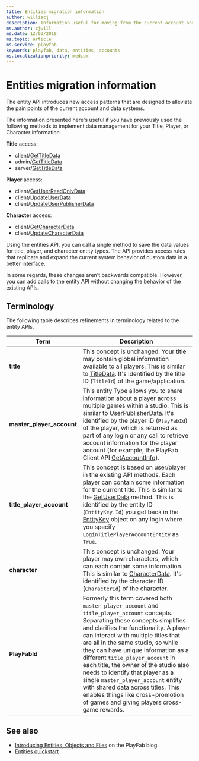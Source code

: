 ```yaml
---
title: Entities migration information
author: williacj 
description: Information useful for moving from the current account and data systems to PlayFab entities.
ms.author: cjwill
ms.date: 12/03/2019
ms.topic: article
ms.service: playfab
keywords: playfab, data, entities, accounts
ms.localizationpriority: medium
---
```


# Entities migration information

The entity API introduces new access patterns that are designed to alleviate the pain points of the current account and data systems.

The information presented here's useful if you have previously used the following methods to implement data management for your Title, Player, or Character information.

**Title** access:

- client/[GetTitleData](xref:titleid.playfabapi.com.client.title-widedatamanagement.gettitledata)
- admin/[GetTitleData](xref:titleid.playfabapi.com.admin.title-widedatamanagement.gettitledata)
- server/[GetTitleData](xref:titleid.playfabapi.com.server.title-widedatamanagement.gettitledata)

**Player** access:

- client/[GetUserReadOnlyData](xref:titleid.playfabapi.com.client.playerdatamanagement.getuserreadonlydata)
- client/[UpdateUserData](xref:titleid.playfabapi.com.client.playerdatamanagement.updateuserdata)
- client/[UpdateUserPublisherData](xref:titleid.playfabapi.com.client.playerdatamanagement.updateuserpublisherdata)

**Character** access:

- client/[GetCharacterData](xref:titleid.playfabapi.com.client.characterdata.getcharacterdata)
- client/[UpdateCharacterData](xref:titleid.playfabapi.com.client.characterdata.updatecharacterdata)

Using the entities API, you can call a single method to save the data values for title, player, and character entity types. The API provides access rules that replicate and expand the current system behavior of custom data in a better interface.

In some regards, these changes aren't backwards compatible. However, you can add calls to the entity API without changing the behavior of the existing APIs.

## Terminology

The following table describes refinements in terminology related to the entity APIs.

| Term  | Description  |
|---|---|
| **title**  | This concept is unchanged. Your title may contain global information available to all players. This is similar to [TitleData](xref:titleid.playfabapi.com.client.title-widedatamanagement.gettitledata). It's identified by the title ID (`TitleId`) of the game/application.  |
| **master_player_account**  | This entity Type allows you to share information about a player across multiple games within a studio. This is similar to [UserPublisherData](xref:titleid.playfabapi.com.client.playerdatamanagement.getuserpublisherdata). It's identified by the player ID (`PlayFabId`) of the player, which is returned as part of any login or any call to retrieve account information for the player account (for example, the PlayFab Client API [GetAccountInfo](xref:titleid.playfabapi.com.client.accountmanagement.getaccountinfo)).  |
| **title_player_account**  | This concept is based on user/player in the existing API methods. Each player can contain some information for the current title. This is similar to the [GetUserData](xref:titleid.playfabapi.com.client.playerdatamanagement.getuserdata) method. This is identified by the entity ID (`EntityKey.Id`) you get back in the [EntityKey](xref:titleid.playfabapi.com.authentication.authentication.getentitytoken#entitykey) object on any login where you specify `LoginTitlePlayerAccountEntity` as `True`.  |
| **character**  |  This concept is unchanged. Your player may own characters, which can each contain some information. This is similar to [CharacterData](xref:titleid.playfabapi.com.client.characterdata.getcharacterdata). It's identified by the character ID (`CharacterId`) of the character. |
| **PlayFabId** | Formerly this term covered both `master_player_account` and `title_player_account` concepts. Separating these concepts simplifies and clarifies the functionality. A player can interact with multiple titles that are all in the same studio, so while they can have unique information as a different `title_player_account` in each title, the owner of the studio also needs to identify that player as a single `master_player_account` entity with shared data across titles. This enables things like cross-promotion of games and giving players cross-game rewards.|

## See also

- [Introducing Entities, Objects and Files](https://blog.playfab.com/blog/introducing-entities-objects-and-files) on the PlayFab blog.
- [Entities quickstart](quickstart.md)
